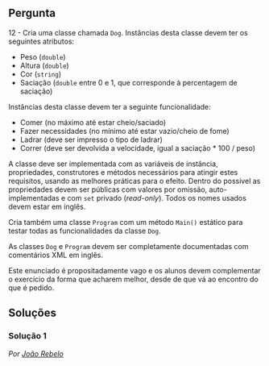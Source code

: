 ## Pergunta

12 - Cria uma classe chamada `Dog`. Instâncias desta classe devem ter os
seguintes atributos:

* Peso (`double`)
* Altura (`double`)
* Cor (`string`)
* Saciação (`double` entre 0 e 1, que corresponde à percentagem de saciação)

Instâncias desta classe devem ter a seguinte funcionalidade:

* Comer (no máximo até estar cheio/saciado)
* Fazer necessidades (no mínimo até estar vazio/cheio de fome)
* Ladrar (deve ser impresso o tipo de ladrar)
* Correr (deve ser devolvida a velocidade, igual a saciação * 100 / peso)

A classe deve ser implementada com as variáveis de instância, propriedades,
construtores e métodos necessários para atingir estes requisitos, usando as
melhores práticas para o efeito. Dentro do possível as propriedades devem ser
públicas com valores por omissão, auto-implementadas e com `set` privado
(_read-only_). Todos os nomes usados devem estar em inglês.

Cria também uma classe `Program` com um método `Main()` estático para testar
todas as funcionalidades da classe `Dog`.

As classes `Dog` e `Program` devem ser completamente documentadas com
comentários XML em inglês.

Este enunciado é propositadamente vago e os alunos devem complementar o
exercício da forma que acharem melhor, desde de que vá ao encontro do que é
pedido.


## Soluções

### Solução 1



*Por [João Rebelo](https://github.com/JBernardoRebelo)*